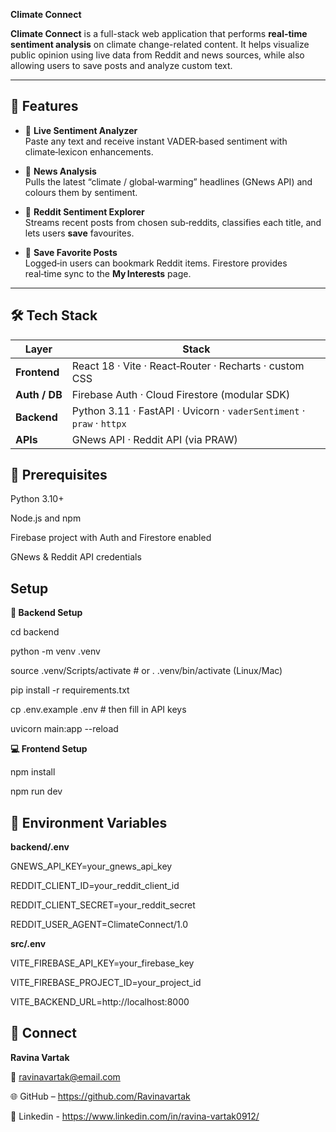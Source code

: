 **Climate Connect**

**Climate Connect** is a full-stack web application that performs **real-time sentiment analysis** on climate change-related content. It helps visualize public opinion using live data from Reddit and news sources, while also allowing users to save posts and analyze custom text.

---

## 🚀 Features

- 🧠 **Live Sentiment Analyzer**  
  Paste any text and receive instant VADER‑based sentiment with climate‑lexicon enhancements. 

- 📰 **News Analysis**  
  Pulls the latest “climate / global‑warming” headlines (GNews API) and colours them by sentiment.

- 👥 **Reddit Sentiment Explorer**  
  Streams recent posts from chosen sub‑reddits, classifies each title, and lets users **save** favourites.

- 💾 **Save Favorite Posts**  
  Logged‑in users can bookmark Reddit items. Firestore provides real‑time sync to the **My Interests** page.

---

  ## 🛠️ Tech Stack

| Layer        | Stack                                                    |
|--------------|----------------------------------------------------------|
| **Frontend** | React 18 · Vite · React‑Router · Recharts · custom CSS |
| **Auth / DB**| Firebase Auth · Cloud Firestore (modular SDK)            |
| **Backend**  | Python 3.11 · FastAPI · Uvicorn · `vaderSentiment` · `praw` · `httpx` |
| **APIs**     | GNews API · Reddit API (via PRAW)                        |



## 🔐 Prerequisites
Python 3.10+

Node.js and npm

Firebase project with Auth and Firestore enabled

GNews & Reddit API credentials

## Setup
**🧪 Backend Setup**

cd backend

python -m venv .venv

source .venv/Scripts/activate  # or . .venv/bin/activate (Linux/Mac)

pip install -r requirements.txt

cp .env.example .env  # then fill in API keys

uvicorn main:app --reload

**💻 Frontend Setup**

npm install

npm run dev

## 🔑 Environment Variables

**backend/.env**

GNEWS_API_KEY=your_gnews_api_key

REDDIT_CLIENT_ID=your_reddit_client_id

REDDIT_CLIENT_SECRET=your_reddit_secret

REDDIT_USER_AGENT=ClimateConnect/1.0

**src/.env**

VITE_FIREBASE_API_KEY=your_firebase_key

VITE_FIREBASE_PROJECT_ID=your_project_id

VITE_BACKEND_URL=http://localhost:8000

## 👤 Connect

**Ravina Vartak**

📧 ravinavartak@email.com

🌐 GitHub – https://github.com/Ravinavartak

🔗 Linkedin - https://www.linkedin.com/in/ravina-vartak0912/

